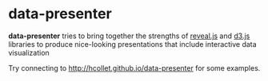 # data-presenter

**data-presenter** tries to bring together the strengths of [reveal.js][reveal]
and [d3.js][d3] libraries to produce nice-looking presentations that include
interactive data visualization

[reveal]: hakimel/reveal.js
[d3]: mbostock/d3

Try connecting to http://hcollet.github.io/data-presenter for some examples.
